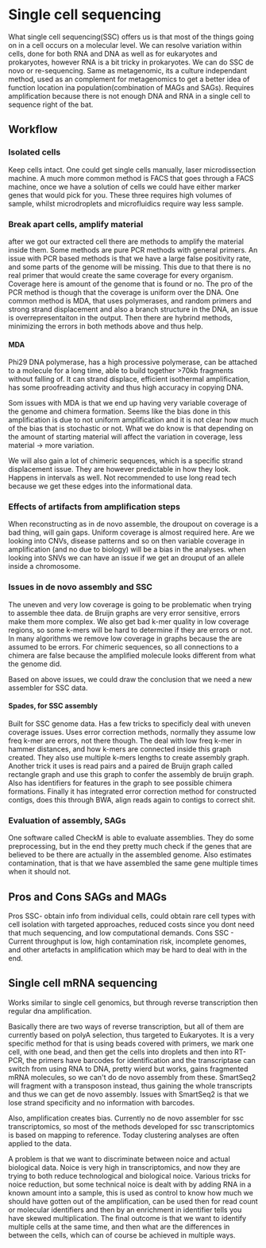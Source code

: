 # Single cell sequencing
What single cell sequencing(SSC) offers us is that most of the things going on in a cell occurs on a molecular level. We can resolve variation within cells, done for both RNA and DNA as well as for eukaryotes and prokaryotes, however RNA is a bit tricky in prokaryotes. We can do SSC de novo or re-sequencing. Same as metagenomic, its a culture independant method, used as an complement for metagenomics to get a better idea of function location ina population(combination of MAGs and SAGs). Requires amplification because there is not enough DNA and RNA in a single cell to sequence right of the bat. 

## Workflow
### Isolated cells
Keep cells intact. One could get single cells manually, laser microdissection machine. A much more common method is FACS that goes through a FACS machine, once we have a solution of cells we could have either marker genes that would pick for you. These three requires high volumes of sample, whilst microdroplets and microfluidics require way less sample. 
### Break apart cells, amplify material
after we got our extracted cell there are methods to amplify the material inside them. Some methods are pure PCR methods with general primers. An issue with PCR based methods is that we have a large false positivity rate, and some parts of the genome will be missing. This due to that there is no real primer that would create the same coverage for every organism. Coverage here is amount of the genome that is found or no. The pro of the PCR method is though that the coverage is uniform over the DNA. One common method is MDA, that uses polymerases, and random primers and strong strand displacement and also a branch structure in the DNA, an issue is overrepresentaiton in the output. Then there are hybrind methods, minimizing the errors in both methods above and thus help. 

#### MDA 
Phi29 DNA polymerase, has a high processive polymerase, can be attached to a molecule for a long time, able to build together >70kb fragments without falling of. It can strand displace, efficient isothermal amplification, has some proofreading activity and thus high accuracy in copying DNA. 

Som issues with MDA is that we end up having very variable coverage of the genome and chimera formation. Seems like the bias done in this amplification is due to not uniform amplification and it is not clear how much of the bias that is stochastic or not. What we do know is that depending on the amount of starting material will affect the variation in coverage, less material -> more variation.

We will also gain a lot of chimeric sequences, which is a specific strand displacement issue. They are however predictable in how they look. Happens in intervals as well. Not recommended to use long read tech because we get these edges into the informational data. 

### Effects of artifacts from amplification steps
When reconstructing as in de novo assemble, the droupout on coverage is a bad thing, will gain gaps. Uniform coverage is almost required here. Are we looking into CNVs, disease patterns and so on then variable coverage in amplification (and no due to biology) will be a bias in the analyses. when looking into SNVs we can have an issue if we get an drouput of an allele inside a chromosome. 

### Issues in de novo assembly and SSC
The uneven and very low coverage is going to be problematic when trying to assemble thee data. de Bruijn graphs are very error sensitive, errors make them more complex. We also get bad k-mer quality in low coverage regions, so some k-mers will be hard to determine if they are errors or not. In many algorithms we remove low coverage in graphs because the are assumed to be errors. For chimeric sequences, so all connections to a chimera are false because the amplified molecule looks different from what the genome did. 

Based on above issues, we could draw the conclusion that we need a new assembler for SSC data. 

#### Spades, for SSC assembly
Built for SSC genome data. Has a few tricks to specificly deal with uneven coverage issues. Uses error correction methods, normally they assume low freq k-mer are errors, not there though. The deal with low freq k-mer in hammer distances, and how k-mers are connected inside this graph created. They also use multiple k-mers lengths to create assembly graph. Another trick it uses is read pairs and a paired de Bruijn graph called rectangle graph and use this graph to confer the assembly de bruijn graph. Also has identifiers for features in the graph to see possible chimera formations. Finally it has integrated error correction method for constructed contigs, does this through BWA, align reads again to contigs to correct shit. 

### Evaluation of assembly, SAGs
One software called CheckM is able to evaluate assemblies. They do some preprocessing, but in the end they pretty much check if the genes that are believed to be there are actually in the assembled genome. Also estimates contamination, that is that we have assembled the same gene multiple times when it should not. 

## Pros and Cons SAGs and MAGs
Pros SSC- obtain info from individual cells, could obtain rare cell types with cell isolation with targeted approaches, reduced costs since you dont need that much sequencing, and low computational demands.
Cons SSC - Current throughput is low, high contamination risk, incomplete genomes, and other artefacts in amplification which may be hard to deal with in the end. 

## Single cell mRNA sequencing
Works similar to single cell genomics, but through reverse transcription then regular dna amplification. 

Basically there are two ways of reverse transcription, but all of them are currently based on polyA selection, thus targeted to Eukaryotes. It is a very specific method for that is using beads covered with primers, we mark one cell, with one bead, and then get the cells into droplets and then into RT-PCR, the primers have barcodes for identification and the transcriptase can switch from using RNA to DNA, pretty wierd but works, gains fragmented mRNA molecules, so we can't do de novo assembly from these. SmartSeq2 will fragment with a transposon instead, thus gaining the whole transcripts and thus we can get de novo assembly. Issues with SmartSeq2 is that we lose strand specificity and no information with barcodes. 

Also, amplification creates bias. Currently no de novo assembler for ssc transcriptomics, so most of the methods developed for ssc transcriptomics is based on mapping to reference. Today clustering analyses are often applied to the data.

A problem is that we want to discriminate between noice and actual biological data. Noice is very high in transcriptomics, and now they are trying to both reduce technological and biological noice. Various tricks for noice reduction, but some technical noice is dealt with by adding RNA in a known amount into a sample, this is used as control to know how much we should have gotten out of the amplification, can be used then for read count or molecular identifiers and then by an enrichment in identifier tells you have skewed multiplication. The final outcome is that we want to identify multiple cells at the same time, and then what are the differences in between the cells, which can of course be achieved in multiple ways. 
 
